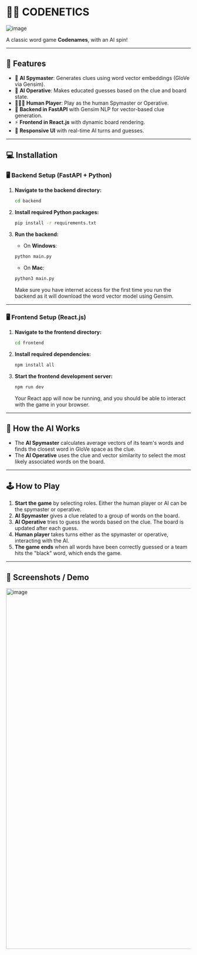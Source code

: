 # 🕵️‍♂️ CODENETICS

![image](https://github.com/user-attachments/assets/2b548b9a-df00-4b33-a86d-0037845ff169)

A classic word game **Codenames**, with an AI spin!

---

## 🎯 Features

- 🤖 **AI Spymaster**: Generates clues using word vector embeddings (GloVe via Gensim).
- 🧠 **AI Operative**: Makes educated guesses based on the clue and board state.
- 🧑‍🤝‍🧑 **Human Player**: Play as the human Spymaster or Operative.
- 💬 **Backend in FastAPI** with Gensim NLP for vector-based clue generation.
- ⚡ **Frontend in React.js** with dynamic board rendering.
- 🎨 **Responsive UI** with real-time AI turns and guesses.

---

## 💻 Installation

### 🖥️ Backend Setup (FastAPI + Python)

1. **Navigate to the backend directory:**

    ```bash
    cd backend
    ```

2. **Install required Python packages:**

    ```bash
    pip install -r requirements.txt
    ```

3. **Run the backend:**

    - On **Windows**:

    ```bash
    python main.py
    ```

    - On **Mac**:

    ```bash
    python3 main.py
    ```

    Make sure you have internet access for the first time you run the backend as it will download the word vector model using Gensim.

---

### 🖥️ Frontend Setup (React.js)

1. **Navigate to the frontend directory:**

    ```bash
    cd frontend
    ```

2. **Install required dependencies:**

    ```bash
    npm install all
    ```

3. **Start the frontend development server:**

    ```bash
    npm run dev
    ```

    Your React app will now be running, and you should be able to interact with the game in your browser.

---

## 🧠 How the AI Works

- The **AI Spymaster** calculates average vectors of its team's words and finds the closest word in GloVe space as the clue.
- The **AI Operative** uses the clue and vector similarity to select the most likely associated words on the board.

---

## 🕹️ How to Play

1. **Start the game** by selecting roles. Either the human player or AI can be the spymaster or operative.
2. **AI Spymaster** gives a clue related to a group of words on the board.
3. **AI Operative** tries to guess the words based on the clue. The board is updated after each guess.
4. **Human player** takes turns either as the spymaster or operative, interacting with the AI.
5. **The game ends** when all words have been correctly guessed or a team hits the "black" word, which ends the game.

---

## 📸 Screenshots / Demo

<img width="981" alt="image" src="https://github.com/user-attachments/assets/8917613c-e57b-45ba-81e4-26710d4943d2" />
